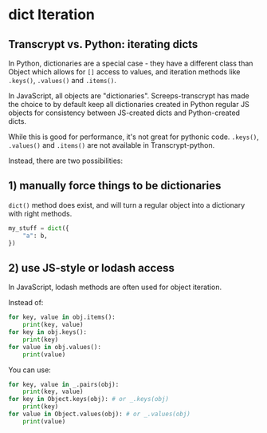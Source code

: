 # dict Iteration

## Transcrypt vs. Python: iterating dicts

In Python, dictionaries are a special case - they have a different class than Object which allows for `[]` access to values, and iteration methods like `.keys()`, `.values()` and `.items()`.

In JavaScript, all objects are "dictionaries". Screeps-transcrypt has made the choice to by default keep all dictionaries created in Python regular JS objects for consistency between JS-created dicts and Python-created dicts.

While this is good for performance, it's not great for pythonic code. `.keys()`, `.values()` and `.items()` are not available in Transcrypt-python.

Instead, there are two possibilities:

## 1\) manually force things to be dictionaries

`dict()` method does exist, and will turn a regular object into a dictionary with right methods.

```python
my_stuff = dict({
    "a": b,
})
```

## 2\) use JS-style or lodash access

In JavaScript, lodash methods are often used for object iteration.

Instead of:

```python
for key, value in obj.items():
    print(key, value)
for key in obj.keys():
    print(key)
for value in obj.values():
    print(value)
```

You can use:

```python
for key, value in _.pairs(obj):
    print(key, value)
for key in Object.keys(obj): # or _.keys(obj)
    print(key)
for value in Object.values(obj): # or _.values(obj)
    print(value)
```

